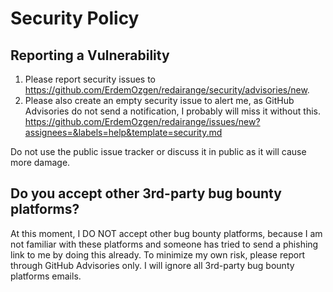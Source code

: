 # Security Policy

## Reporting a Vulnerability

1. Please report security issues to https://github.com/ErdemOzgen/redairange/security/advisories/new.
1. Please also create an empty security issue to alert me, as GitHub Advisories do not send a notification, I probably will miss it without this. https://github.com/ErdemOzgen/redairange/issues/new?assignees=&labels=help&template=security.md

Do not use the public issue tracker or discuss it in public as it will cause more damage.

## Do you accept other 3rd-party bug bounty platforms?

At this moment, I DO NOT accept other bug bounty platforms, because I am not familiar with these platforms and someone has tried to send a phishing link to me by doing this already. To minimize my own risk, please report through GitHub Advisories only. I will ignore all 3rd-party bug bounty platforms emails.
